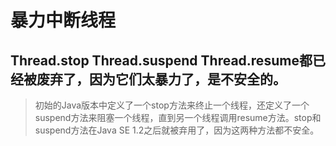 # 暴力中断线程

## Thread.stop Thread.suspend Thread.resume都已经被废弃了，因为它们太暴力了，是不安全的。

> 初始的Java版本中定义了一个stop方法来终止一个线程，还定义了一个suspend方法来阻塞一个线程，直到另一个线程调用resume方法。stop和suspend方法在Java SE 1.2之后就被弃用了，因为这两种方法都不安全。
